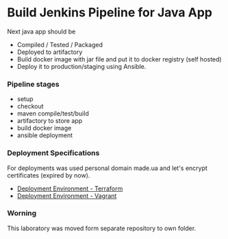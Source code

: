 # Build Jenkins Pipeline for Java App

Next java app should be

- Compiled / Tested / Packaged
- Deployed to artifactory
- Build docker image with jar file and put it to docker registry (self hosted)
- Deploy it to production/staging using Ansible.

### Pipeline stages
  - setup
  - checkout
  - maven compile/test/build
  - artifactory to store app
  - build docker image
  - ansible deployment

### Deployment Specifications

For deployments was used personal domain made.ua and let's encrypt certificates (expired by now).

* [Deployment Environment - Terraform](010-Jenkins-Teraform-Ansible/terraform)
* [Deployment Environment - Vagrant](010-Jenkins-Teraform-Ansible/vagrant)

### Worning
This laboratory was moved form separate repository to own folder.
